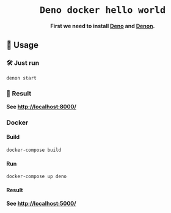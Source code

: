 <div align="center">

  <h1><code>Deno docker hello world</code></h1>

  <strong>First we need to install 
  <a href="https://deno.land/">Deno</a> and <a href="https://deno.land/x/denon">Denon</a>.</strong>
</div>

## 🚴 Usage

### 🛠️ Just run  

```
denon start
```

### 🔬 Result

  <strong>See
  <a href="http://localhost:8000/">http://localhost:8000/</a></strong>

### Docker

#### Build
```
docker-compose build
```

#### Run
```
docker-compose up deno
```

#### Result
  <strong>See
  <a href="http://localhost:5000/">http://localhost:5000/</a></strong>